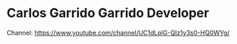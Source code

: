 # Carlos Garrido Garrido Developer
Channel: https://www.youtube.com/channel/UC1dLplG-QIz1y3s0-HQ0WYg/
